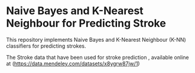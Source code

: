 # Naive Bayes and K-Nearest Neighbour for Predicting Stroke

This repository implements Naive Bayes and K-Nearest Neighbour (K-NN) classifiers for predicting strokes.

The Stroke data that have been used for stroke prediction , available online at (https://data.mendeley.com/datasets/x8ygrw87jw/1)
